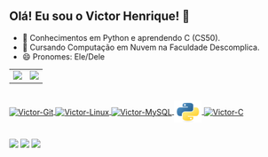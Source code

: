 ## Olá! Eu sou o Victor Henrique! 👋

- 🌱 Conhecimentos em Python e aprendendo C (CS50).
- 📜 Cursando Computação em Nuvem na Faculdade Descomplica.
- 😄 Pronomes: Ele/Dele


<div align="center">
  <a href="https://github.com/victor-henri">
<table align="center">
  <row>
    <td>
     <!-- Card -->
      <img height="180em" src="https://github-readme-stats.vercel.app/api?username=victor-henri&show_icons=true&theme=vue-dark&include_all_commits=true&count_private=true">
    </td>
    <td>
      <img height="180em" src="https://github-readme-stats.vercel.app/api/top-langs/?username=victor-henri&layout=compact&langs_count=7&count_private=true&theme=vue-dark">
    </td>
  </row>
</table> 
</div>
  
<div style="display: inline_block"><br>
  <img align="center" alt="Victor-Git" height="40" width="50" src="https://cdn.jsdelivr.net/gh/devicons/devicon/icons/git/git-original.svg">
  <img align="center" alt="Victor-Linux" height="40" width="50" src="https://cdn.jsdelivr.net/gh/devicons/devicon/icons/linux/linux-original.svg">
  <img align="center" alt="Victor-MySQL" height="40" width="50" src="https://cdn.jsdelivr.net/gh/devicons/devicon/icons/mysql/mysql-plain.svg">
  <img align="center" alt="Victor-Python" height="40" width="50" src="https://raw.githubusercontent.com/devicons/devicon/master/icons/python/python-original.svg">
  <img align="center" alt="Victor-C" height="40" width="50" src="https://cdn.jsdelivr.net/gh/devicons/devicon/icons/c/c-original.svg">

</div>
  
##
 
<div> 

  <a href="https://instagram.com/victor.henrique.s" target="_blank"><img src="https://img.shields.io/badge/-Instagram-%23E4405F?style=for-the-badge&logo=instagram&logoColor=white" target="_blank"></a>
  <a href = "mailto:victorhenri.profess@gmail.com"><img src="https://img.shields.io/badge/-Gmail-%23333?style=for-the-badge&logo=gmail&logoColor=white" target="_blank"></a>
  <a href="https://linkedin.com/in/victorhenriqs" target="_blank"><img src="https://img.shields.io/badge/-LinkedIn-%230077B5?style=for-the-badge&logo=linkedin&logoColor=white" target="_blank"></a> 
 
</div>
